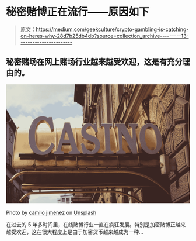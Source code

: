 # 秘密赌博正在流行——原因如下

> 原文：<https://medium.com/geekculture/crypto-gambling-is-catching-on-heres-why-28d7b25db4db?source=collection_archive---------13----------------------->

## 秘密赌场在网上赌场行业越来越受欢迎，这是有充分理由的。

![](img/8202a699433a5641fa42c3dd8e8b6f98.png)

Photo by [camilo jimenez](https://unsplash.com/@camstejim?utm_source=unsplash&utm_medium=referral&utm_content=creditCopyText) on [Unsplash](https://unsplash.com/s/photos/casino?utm_source=unsplash&utm_medium=referral&utm_content=creditCopyText)

在过去的 5 年多时间里，在线赌博行业一直在疯狂发展。特别是加密赌博正越来越受欢迎，这在很大程度上是由于加密货币越来越成为一种…